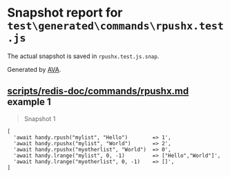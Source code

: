 # Snapshot report for `test\generated\commands\rpushx.test.js`

The actual snapshot is saved in `rpushx.test.js.snap`.

Generated by [AVA](https://ava.li).

## [scripts/redis-doc/commands/rpushx.md](../../../../scripts/redis-doc/commands/rpushx.md) example 1

> Snapshot 1

    [
      'await handy.rpush("mylist", "Hello")        => 1',
      'await handy.rpushx("mylist", "World")       => 2',
      'await handy.rpushx("myotherlist", "World")  => 0',
      'await handy.lrange("mylist", 0, -1)         => ["Hello","World"]',
      'await handy.lrange("myotherlist", 0, -1)    => []',
    ]
